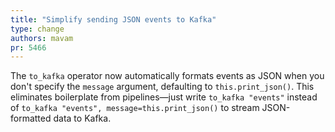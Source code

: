 ```yaml
---
title: "Simplify sending JSON events to Kafka"
type: change
authors: mavam
pr: 5466
---
```


The `to_kafka` operator now automatically formats events as JSON when you don't
specify the `message` argument, defaulting to `this.print_json()`. This
eliminates boilerplate from pipelines—just write `to_kafka "events"` instead of
`to_kafka "events", message=this.print_json()` to stream JSON-formatted data to
Kafka.
